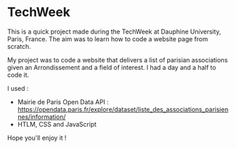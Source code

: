 # TechWeek
This is a quick project made during the TechWeek at Dauphine University, Paris, France. 
The aim was to learn how to code a website page from scratch.

My project was to code a website that delivers a list of parisian associations given an Arrondissement and a field of interest.
I had a day and a half to code it.

I used :
- Mairie de Paris Open Data API : https://opendata.paris.fr/explore/dataset/liste_des_associations_parisiennes/information/
- HTLM, CSS and JavaScript

Hope you'll enjoy it !
